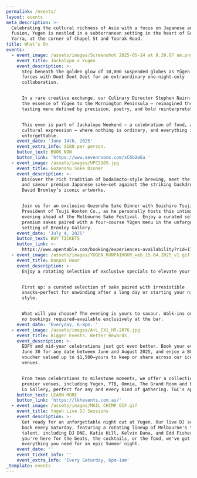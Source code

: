 ```yaml
---
permalink: /events/
layout: events
meta_description: >-
  Celebrating the cultural richness of Asia with a focus on Japanese and Asian
  fusion, Yugen is nestled in a subterranean setting in the heart of South
  Yarra, at the corner of Chapel St and Toorak Road.
title: What’s On
events:
  - event_image: /assets/images/Screenshot 2025-05-14 at 9.39.07 am.png
    event_title: Jackalope x Yugen
    event_description: >-
      Step beneath the golden glow of 10,000 suspended globes as Yūgen joins
      forces with Doot Doot Doot for an extraordinary one-night-only
      collaboration.


      In a rare creative exchange, our Culinary Director Stephen Nairn brings
      the essence of Yūgen to the Mornington Peninsula — reimagined through a
      tasting menu defined by precision, poetry, and bold reinterpretation.


      This even is part of Jackalope Weekend — a celebration of food, art, and
      cultural expression — where nothing is ordinary, and everything is
      unforgettable.
    event_date: 'June 14th, 2025'
    event_extra_info: $180 per person.
    button_text: BOOK NOW
    button_link: 'https://www.sevenrooms.com/xC6b2eEa '
  - event_image: /assets/images/UPC5165.jpg
    event_title: Gozenshu Sake Dinner
    event_description: >-
      Discover the rich tradition of bodaimoto-style brewing, meet the maker,
      and savour premium Japanese sake—set against the striking backdrop of
      David Bromley’s iconic artworks.


      Join us for an exclusive Gozenshu Sake Dinner with Soichiro Tsuji,
      President of Tsuji Honten Co., as he personally hosts this intimate
      evening ahead of the Melbourne Sake Festival. Enjoy a curated selection of
      premium sakes paired with a four-course Yūgen menu in the unforgettable
      setting of Bromley Gallery.
    event_date: 'July 4, 2025'
    button_text: BUY TICKETS
    button_link: >-
      https://www.opentable.com/booking/experiences-availability?rid=170390&restref=170390&experienceId=480328&utm_source=external&utm_medium=referral&utm_campaign=shared
  - event_image: /assets/images/YUGEN_KUNPAIHOUR_web_15.04.2025_v1.gif
    event_title: Kanpai Hour
    event_description: >-
      Enjoy a rotating selection of exclusive specials to elevate your evening.


      First up: a curated selection of sake paired with irresistible
      snacks—perfect for unwinding after a long day or starting your night in
      style.


      What will you choose? The evening is yours to savour. Walk-ins only, with
      no bookings required—available exclusively at the bar.
    event_date: 'Everyday, 6-8pm. '
  - event_image: /assets/images/A+L_EX1_HR-2876.jpg
    event_title: Bigger Events. Better Rewards.
    event_description: >-
      EOFY and mid-year celebrations just got even better. Book your event by
      June 30 for any date between June and August 2025, and enjoy a BONUS gift
      voucher valued up to $1,500—yours to keep or share across our iconic
      venues.


      From team celebrations to milestone moments, we offer a collection of
      premier venues, including Yugen, YTB, Omnia, The Grand Room and Bromley &
      Co Gallery, perfect for any and every kind of gathering. T&C's apply.
    button_text: LEARN MORE
    button_link: 'https://lkhevents.com.au/'
  - event_image: /assets/images/MAIL_CHIMP_GIF.gif
    event_title: Yūgen Live DJ Sessions
    event_description: >-
      Get ready for an unforgettable night out at Yugen. Our live DJ sets are
      back every Saturday, featuring a rotating lineup of Melbourne's top
      talent, including DJ DNE, Katie Hill, Kelvin Dana, and Edd Fisher. Whether
      you're here for the beats, the cocktails, or the food, we've got
      everything you need for an epic Summer night.
    event_date: ''
    event_ticket_info: ''
    event_extra_info: 'Every Saturday, 6pm-1am'
_template: events
---
```


